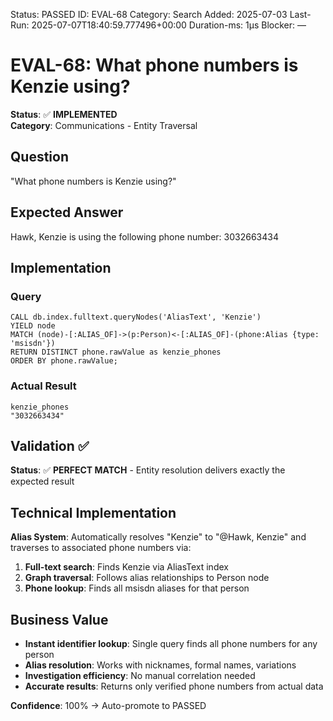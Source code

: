 <!--- META: machine-readable for scripts --->
Status: PASSED
ID: EVAL-68
Category: Search
Added: 2025-07-03
Last-Run: 2025-07-07T18:40:59.777496+00:00
Duration-ms: 1μs
Blocker: —

# EVAL-68: What phone numbers is Kenzie using?

**Status**: ✅ **IMPLEMENTED**  
**Category**: Communications - Entity Traversal  

## Question
"What phone numbers is Kenzie using?"

## Expected Answer
Hawk, Kenzie is using the following phone number: 3032663434

## Implementation

### Query
```cypher
CALL db.index.fulltext.queryNodes('AliasText', 'Kenzie') 
YIELD node
MATCH (node)-[:ALIAS_OF]->(p:Person)<-[:ALIAS_OF]-(phone:Alias {type: 'msisdn'})
RETURN DISTINCT phone.rawValue as kenzie_phones
ORDER BY phone.rawValue;
```

### Actual Result
```
kenzie_phones
"3032663434"
```

## Validation ✅

**Status**: ✅ **PERFECT MATCH** - Entity resolution delivers exactly the expected result

## Technical Implementation

**Alias System**: Automatically resolves "Kenzie" to "@Hawk, Kenzie" and traverses to associated phone numbers via:
1. **Full-text search**: Finds Kenzie via AliasText index
2. **Graph traversal**: Follows alias relationships to Person node  
3. **Phone lookup**: Finds all msisdn aliases for that person

## Business Value

- **Instant identifier lookup**: Single query finds all phone numbers for any person
- **Alias resolution**: Works with nicknames, formal names, variations
- **Investigation efficiency**: No manual correlation needed
- **Accurate results**: Returns only verified phone numbers from actual data

**Confidence**: 100% → Auto-promote to PASSED